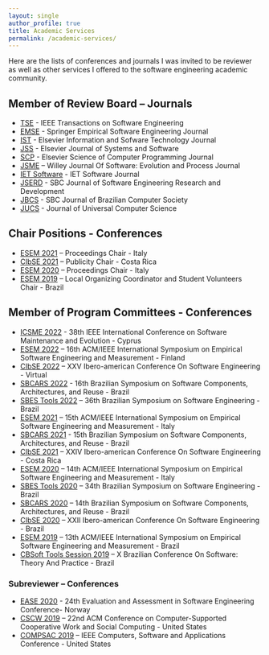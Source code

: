 ```yaml
---
layout: single
author_profile: true
title: Academic Services
permalink: /academic-services/
---
```


Here are the lists of conferences and journals I was invited to be reviewer as well as other services I offered to the software engineering academic community.

## Member of Review Board – Journals
- [TSE](https://ieeexplore.ieee.org/xpl/RecentIssue.jsp?punumber=32) - IEEE Transactions on Software Engineering
- [EMSE](https://www.springer.com/journal/10664) - Springer Empirical Software Engineering Journal
- [IST](https://www.journals.elsevier.com/information-and-software-technology) - Elsevier Information and Sofware Technology Journal
- [JSS](https://www.journals.elsevier.com/journal-of-systems-and-software) - Elsevier Journal of Systems and Software
- [SCP](https://www.journals.elsevier.com/science-of-computer-programming) - Elsevier Science of Computer Programming Journal
- [JSME](https://onlinelibrary.wiley.com/journal/20477481) – Willey Journal Of Software: Evolution and Process Journal
- [IET Software](https://digital-library.theiet.org/content/journals/iet-sen) - IET Software Journal
- [JSERD](https://sol.sbc.org.br/journals/index.php/jserd/) - SBC Journal of Software Engineering Research and Development
- [JBCS](https://sol.sbc.org.br/journals/index.php/jbcs/) - SBC Journal of Brazilian Computer Society
- [JUCS](https://lib.jucs.org/) - Journal of Universal Computer Science
 
## Chair Positions - Conferences
- [ESEM 2021]() – Proceedings Chair - Italy
- [CIbSE 2021]() – Publicity Chair - Costa Rica
- [ESEM 2020]() – Proceedings Chair - Italy
- [ESEM 2019]() – Local Organizing Coordinator and Student Volunteers Chair - Brazil
 
## Member of Program Committees - Conferences
- [ICSME 2022]() - 38th IEEE International Conference on Software Maintenance and Evolution - Cyprus
- [ESEM 2022]() – 16th ACM/IEEE International Symposium on Empirical Software Engineering and Measurement - Finland
- [CIbSE 2022]() – XXV Ibero-american Conference On Software Engineering - Virtual
- [SBCARS 2022]() - 16th Brazilian Symposium on Software Components, Architectures, and Reuse - Brazil
- [SBES Tools 2022]() – 36th Brazilian Symposium on Software Engineering - Brazil
- [ESEM 2021]() – 15th ACM/IEEE International Symposium on Empirical Software Engineering and Measurement - Italy
- [SBCARS 2021]() - 15th Brazilian Symposium on Software Components, Architectures, and Reuse - Brazil
- [CIbSE 2021]() – XXIV Ibero-american Conference On Software Engineering - Costa Rica
- [ESEM 2020]() – 14th ACM/IEEE International Symposium on Empirical Software Engineering and Measurement - Italy
- [SBES Tools 2020]() – 34th Brazilian Symposium on Software Engineering - Brazil
- [SBCARS 2020]() – 14th Brazilian Symposium on Software Components, Architectures, and Reuse - Brazil
- [CIbSE 2020]() – XXII Ibero-american Conference On Software Engineering - Brazil
- [ESEM 2019]() – 13th ACM/IEEE International Symposium on Empirical Software Engineering and Measurement - Brazil
- [CBSoft Tools Session 2019]() – X Brazilian Conference On Software: Theory And Practice - Brazil
 
### Subreviewer – Conferences
- [EASE 2020](https://www.ntnu.edu/web/ease2020) - 24th Evaluation and Assessment in Software Engineering Conference- Norway
- [CSCW 2019]() – 22nd ACM Conference on Computer-Supported Cooperative Work and Social Computing - United States
- [COMPSAC 2019]() – IEEE Computers, Software and Applications Conference - United States
